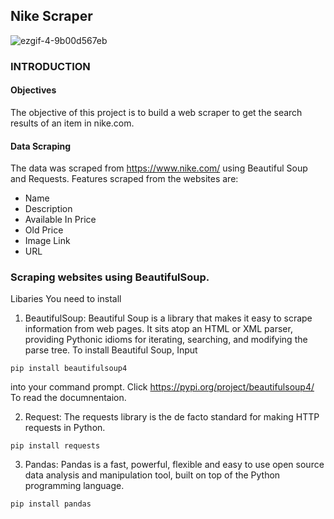 ## Nike Scraper
![ezgif-4-9b00d567eb](https://user-images.githubusercontent.com/96771321/214847562-27b85c11-2848-4426-a517-4fb6e4c84847.png)


### INTRODUCTION
#### Objectives
The objective of this project is to build a web scraper to get the search results of an item in nike.com.
#### Data Scraping
The data was scraped from https://www.nike.com/ using Beautiful Soup and Requests. Features scraped from the websites are:

- Name
- Description
- Available In	Price
- Old Price
- Image Link
- URL


### Scraping websites using BeautifulSoup.
Libaries You need to install
1. BeautifulSoup: Beautiful Soup is a library that makes it easy to scrape information from web pages. It sits atop an HTML or XML parser, providing Pythonic idioms for iterating, searching, and modifying the parse tree. 
To install Beautiful Soup, Input

`pip install beautifulsoup4`

into your command prompt. Click https://pypi.org/project/beautifulsoup4/ To read the documnentaion.

2. Request: The requests library is the de facto standard for making HTTP requests in Python.

 `pip install requests`

3. Pandas: Pandas is a fast, powerful, flexible and easy to use open source data analysis and manipulation tool, built on top of the Python programming language.

`pip install pandas`
